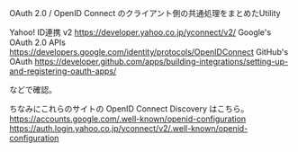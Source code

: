 OAuth 2.0 / OpenID Connect のクライアント側の共通処理をまとめたUtility

Yahoo! ID連携 v2 https://developer.yahoo.co.jp/yconnect/v2/
Google's OAuth 2.0 APIs https://developers.google.com/identity/protocols/OpenIDConnect
GitHub's OAuth https://developer.github.com/apps/building-integrations/setting-up-and-registering-oauth-apps/


などで確認。


ちなみにこれらのサイトの OpenID Connect Discovery はこちら。
https://accounts.google.com/.well-known/openid-configuration
https://auth.login.yahoo.co.jp/yconnect/v2/.well-known/openid-configuration